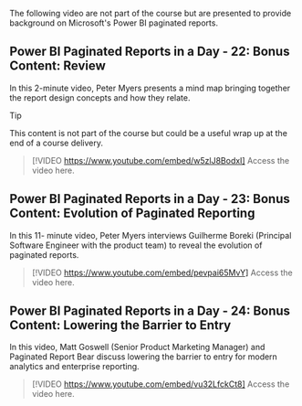 The following video are not part of the course but are presented to provide background on Microsoft's Power BI paginated reports.  


## Power BI Paginated Reports in a Day - 22: Bonus Content: Review

In this 2-minute video, Peter Myers presents a mind map bringing together the report design concepts and how they relate.

> [!TIP]
> This content is not part of the course but could be a useful wrap up at the end of a course delivery. 

> [!VIDEO https://www.youtube.com/embed/w5zlJ8BodxI]
> Access the video here.


## Power BI Paginated Reports in a Day - 23: Bonus Content: Evolution of Paginated Reporting

In this 11- minute video, Peter Myers interviews Guilherme Boreki (Principal Software Engineer with the product team) to reveal the evolution of paginated reports.


> [!VIDEO https://www.youtube.com/embed/pevpai65MvY]
> Access the video here.


## Power BI Paginated Reports in a Day - 24: Bonus Content: Lowering the Barrier to Entry

In this video, Matt Goswell (Senior Product Marketing Manager) and Paginated Report Bear discuss lowering the barrier to entry for modern analytics and enterprise reporting.

> [!VIDEO https://www.youtube.com/embed/vu32LfckCt8]
> Access the video here.